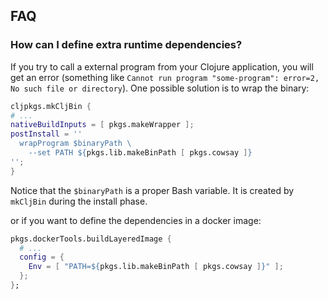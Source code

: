## FAQ

### **How can I define extra runtime dependencies?**

If you try to call a external program from your Clojure application, you will
get an error (something like
`Cannot run program "some-program": error=2, No such file or directory`). One
possible solution is to wrap the binary:

```nix
cljpkgs.mkCljBin {
# ...
nativeBuildInputs = [ pkgs.makeWrapper ];
postInstall = ''
  wrapProgram $binaryPath \
    --set PATH ${pkgs.lib.makeBinPath [ pkgs.cowsay ]}
'';
}
```

Notice that the `$binaryPath` is a proper Bash variable. It is created by
`mkCljBin` during the install phase.

or if you want to define the dependencies in a docker image:

```nix
pkgs.dockerTools.buildLayeredImage {
  # ...
  config = {
    Env = [ "PATH=${pkgs.lib.makeBinPath [ pkgs.cowsay ]}" ];
  };
};
```
